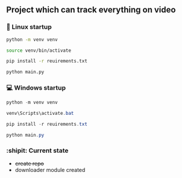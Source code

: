 ## Project which can track everything on video

### :penguin: Linux startup

 ```bash
python -m venv venv

source venv/bin/activate

pip install -r reuirements.txt

python main.py
```

### :computer: Windows startup

 ```powershell
python -m venv venv

venv\Scripts\activate.bat

pip install -r reuirements.txt

python main.py
```

### :shipit: Current state

* ~~create repo~~
* downloader module created
